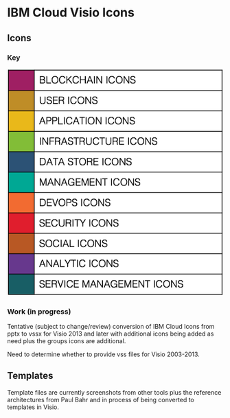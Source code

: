 # IBM Cloud Visio Icons

## Icons

### Key

![Icon Key](/images/icon_key.png)

### Work (in progress)

Tentative (subject to change/review) conversion of IBM Cloud Icons from pptx to vssx for Visio 2013 and later with additional icons being added as need plus the groups icons are additional.  

Need to determine whether to provide vss files for Visio 2003-2013.


## Templates

Template files are currently screenshots from other tools plus the reference architectures from Paul Bahr and in process of being converted to templates in Visio.

